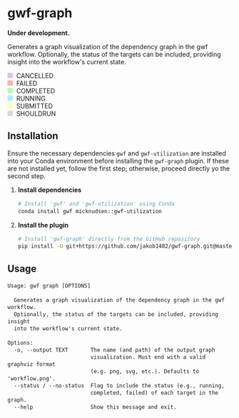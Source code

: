 # gwf-graph

**Under development.**

Generates a graph visualization of the dependency graph in the gwf workflow. Optionally, the status of the targets can be included, providing insight into the workflow's current state.

<img src="https://raw.githubusercontent.com/jakob1482/gwf-graph/master/assets/status_colors/cancelled.svg" width="12px">&nbsp; CANCELLED<br>
<img src="https://raw.githubusercontent.com/jakob1482/gwf-graph/master/assets/status_colors/failed.svg" width="12px">&nbsp; FAILED<br>
<img src="https://raw.githubusercontent.com/jakob1482/gwf-graph/master/assets/status_colors/completed.svg" width="12px">&nbsp; COMPLETED<br>
<img src="https://raw.githubusercontent.com/jakob1482/gwf-graph/master/assets/status_colors/running.svg" width="12px">&nbsp; RUNNING<br>
<img src="https://raw.githubusercontent.com/jakob1482/gwf-graph/master/assets/status_colors/submitted.svg" width="12px">&nbsp; SUBMITTED<br>
<img src="https://raw.githubusercontent.com/jakob1482/gwf-graph/master/assets/status_colors/shouldrun.svg" width="12px">&nbsp; SHOULDRUN

## Installation

Ensure the necessary dependencies `gwf` and `gwf-utilization` are installed into your Conda environment before installing the `gwf-graph` plugin. If these are not installed yet, follow the first step; otherwise, proceed directly yo the second step.

1. **Install dependencies**
    ```bash
    # Install 'gwf' and 'gwf-utilization' using Conda
    conda install gwf micknudsen::gwf-utilization
    ```

2. **Install the plugin**
    ```bash
    # Install 'gwf-graph' directly from the GitHub repository
    pip install -U git+https://github.com/jakob1482/gwf-graph.git@master
    ```

## Usage 

```
Usage: gwf graph [OPTIONS]

  Generates a graph visualization of the dependency graph in the gwf workflow.
  Optionally, the status of the targets can be included, providing insight
  into the workflow's current state.

Options:
  -o, --output TEXT       The name (and path) of the output graph
                          visualization. Must end with a valid graphviz format
                          (e.g. png, svg, etc.). Defaults to 'workflow.png'.
  --status / --no-status  Flag to include the status (e.g., running,
                          completed, failed) of each target in the graph.
  --help                  Show this message and exit.
```

